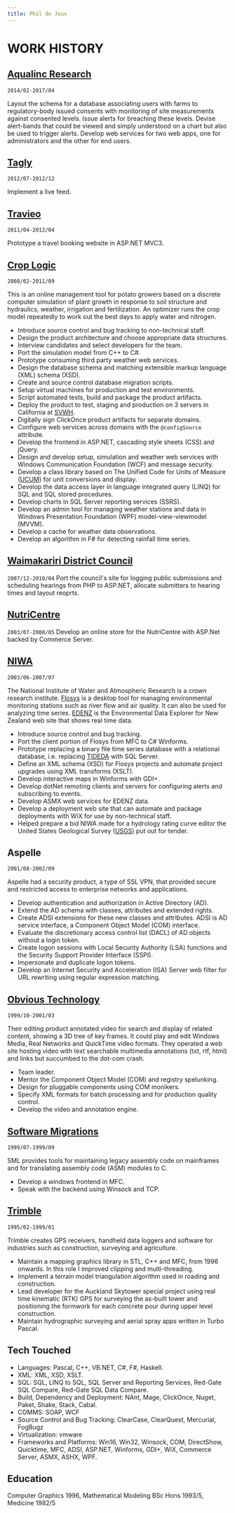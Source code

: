 ```yaml
---
title: Phil de Joux
---
```


# WORK HISTORY

## [Aqualinc Research](http://www.aqualinc.co.nz)

`2014/02-2017/04`

Layout the schema for a database associating users with farms to
regulatory-body issued consents with monitoring of site measurements against
consented levels. Issue alerts for breaching these levels. Devise alert-bands
that could be viewed and simply understood on a chart but also be used to
trigger alerts. Develop web services for two web apps, one for administrators
and the other for end users.

## [Tagly](https://angel.co/company/tagly)

`2012/07-2012/12`

Implement a live feed.

## [Travieo](http://www.travieo.com)

`2011/04-2012/04`

Prototype a travel booking website in ASP.NET MVC3.

## [Crop Logic](http://www.croplogic.com)

`2008/02-2011/09`

This is an online management tool for potato growers based on a discrete
computer simulation of plant growth in response to soil structure and
hydraulics, weather, irrigation and fertilization. An optimizer runs the crop
model repeatedly to work out the best days to apply water and nitrogen.

* Introduce source control and bug tracking to non-technical staff.
* Design the product architecture and choose appropriate data structures.
* Interview candidates and select developers for the team.
* Port the simulation model from C++ to C#.
* Prototype consuming third party weather web services.
* Design the database schema and matching extensible markup language (XML)
  schema (XSD).
* Create and source control database migration scripts.
* Setup virtual machines for production and test environments.
* Script automated tests, build and package the product artifacts.
* Deploy the product to test, staging and production on 3 servers in California
  at [SVWH](http://www.svwh.net/).
* Digitally sign ClickOnce product artifacts for separate domains.
* Configure web services across domains with the `@configSource` attribute.
* Develop the frontend in ASP.NET, cascading style sheets (CSS) and jQuery.
* Design and develop setup, simulation and weather web services with Windows
  Communication Foundation (WCF) and message security.
* Develop a class library based on The Unified Code for Units of Measure
  ([UCUM](http://unitsofmeasure.org/)) for unit conversions and display.
* Develop the data access layer in language integrated query (LINQ) for SQL and
  SQL stored procedures.
* Develop charts in SQL Server reporting services (SSRS).
* Develop an admin tool for managing weather stations and data in Windows
  Presentation Foundation (WPF) model-view-viewmodel (MVVM).
* Develop a cache for weather data observations.
* Develop an algorithm in F# for detecting rainfall time series.

## [Waimakariri District Council](http://www.waimakariri.govt.nz)

`2007/12-2010/04` Port the council's site for logging public submissions and scheduling hearings
from PHP to ASP.NET, allocate submitters to hearing times and layout reoprts.

## [NutriCentre](http://www.nutricentre.com)

`2003/07-2008/05` Develop an online store for the NutriCentre with ASP.Net
backed by Commerce Server.

## [NIWA](http://www.niwa.co.nz)

`2003/06-2007/07`

The National Institute of Water and Atmospheric Research is a crown research
institute.  [Flosys](http://www.niwa.co.nz/software/flosys) is a desktop tool
for managing environmental monitoring stations such as river flow and air
quality. It can also be used for analyzing time series.
[EDENZ](http://edenz.niwa.co.nz) is the Environmental Data Explorer for New
Zealand web site that shows real time data.

* Introduce source control and bug tracking.
* Port the client portion of Flosys from MFC to C# Winforms.
* Prototype replacing a binary file time series database with a relational
  database, i.e. replacing
  [TIDEDA](http://www.niwa.co.nz/software/tideda-time-dependent-data) with SQL
  Server.
* Define an XML schema (XSD) for Flosys projects and automate project upgrades
  using XML transforms (XSLT).
* Develop interactive maps in Winforms with GDI+.
* Develop dotNet remoting clients and servers for configuring alerts and
  subscribing to events.
* Develop ASMX web services for EDENZ data.
* Develop a deployment web site that can automate and package deployments with
  WiX for use by non-technical staff. 
* Helped prepare a bid NIWA made for a hydrology rating curve editor the United
  States Geological Survey ([USGS](http://www.usgs.gov/)) put out for tender.

## Aspelle

`2001/08-2002/09`

Aspelle had a security product, a type of SSL VPN, that provided secure and
restricted access to enterprise networks and applications.

* Develop authentication and authorization in Active Directory (AD).
* Extend the AD schema with classes, attributes and extended rights.
* Create ADSI extensions for these new classes and attributes. ADSI is AD
  service interface, a Component Object Model (COM) interface.
* Evaluate the discretionary access control list (DACL) of AD objects without
  a login token.
* Create logon sessions with Local Security Authority (LSA) functions and the
  Security Support Provider Interface (SSPI).
* Impersonate and duplicate logon tokens.
* Develop an Internet Security and Acceleration (ISA) Server web filter for URL
  rewriting using regular expression matching.

## [Obvious Technology](https://angel.co/company/obvious-technology)

`1999/10-2001/03`

Their editing product annotated video for search and display of related
content, showing a 3D tree of key frames. It could play and edit Windows Media,
Real Networks and QuickTime video formats. They operated a web site hosting
video with text searchable multimedia annotations (txt, rtf, html) and links
but succumbed to the dot-com crash.

* Team leader.
* Mentor the Component Object Model (COM) and registry spelunking.
* Design for pluggable components using COM monikers.
* Specify XML formats for batch processing and for production quality control.
* Develop the video and annotation engine.

## [Software Migrations](http://www.smltd.com)

`1999/07-1999/09`

SML provides tools for maintaining legacy assembly code on mainframes and for
translating assembly code (ASM) modules to C.

* Develop a windows frontend in MFC.
* Speak with the backend using Winsock and TCP.

## [Trimble](http://www.trimble.com)

`1995/02-1999/01`

Trimble creates GPS receivers, handheld data loggers and software for
industries such as construction, surveying and agriculture.

* Maintain a mapping graphics library in STL, C++ and MFC, from 1996 onwards.
  In this role I improved clipping and multi-threading.
* Implement a terrain model triangulation algorithm used in roading and
  construction.
* Lead developer for the Auckland Skytower special project using real time
  kinematic (RTK) GPS for surveying the as-built tower and positioning the
  formwork for each concrete pour during upper level construction.
* Maintain hydrographic surveying and aerial spray apps written in Turbo
  Pascal.

## Tech Touched

* Languages: Pascal, C++, VB.NET, C#, F#, Haskell.
* XML: XML, XSD, XSLT.
* SQL: SQL, LINQ to SQL, SQL Server and Reporting Services, Red-Gate SQL Compare,
Red-Gate SQL Data Compare.
* Build, Dependency and Deployment: NAnt, Mage, ClickOnce, Nuget, Paket, Shake, Stack, Cabal.
* COMMS: SOAP, WCF
* Source Control and Bug Tracking: ClearCase, ClearQuest, Mercurial, FogBugz
* Virtualization: vmware
* Frameworks and Platforms: Win16, Win32, Winsock, COM, DirectShow, Quicktime, MFC, ADSI, ASP.NET, Winforms,
GDI+, WiX, Commerce Server, ASMX, ASHX, WPF.

## Education

Computer Graphics 1996, Mathematical Modeling BSc Hons 1993/5, Medicine 1982/5
